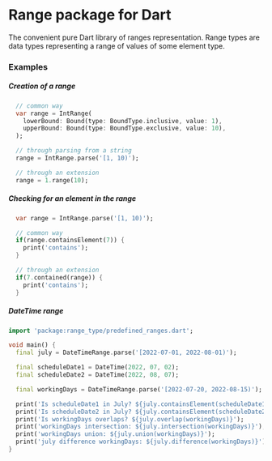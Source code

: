 # Range package for Dart
The convenient pure Dart library of ranges representation. Range types are data types representing a range of values of some element type.

### Examples

##### Creation of a range
```dart
  // common way
  var range = IntRange(
    lowerBound: Bound(type: BoundType.inclusive, value: 1),
    upperBound: Bound(type: BoundType.exclusive, value: 10),
  );

  // through parsing from a string
  range = IntRange.parse('[1, 10)');

  // through an extension
  range = 1.range(10);
```

##### Checking for an element in the range
```dart
  var range = IntRange.parse('[1, 10)');

  // common way
  if(range.containsElement(7)) {
    print('contains');
  }

  // through an extension
  if(7.contained(range)) {
    print('contains');
  }
```
##### DateTime range
```dart
import 'package:range_type/predefined_ranges.dart';

void main() {
  final july = DateTimeRange.parse('[2022-07-01, 2022-08-01)');

  final scheduleDate1 = DateTime(2022, 07, 02);
  final scheduleDate2 = DateTime(2022, 08, 07);

  final workingDays = DateTimeRange.parse('[2022-07-20, 2022-08-15)');

  print('Is scheduleDate1 in July? ${july.containsElement(scheduleDate1)}');
  print('Is scheduleDate2 in July? ${july.containsElement(scheduleDate2)}');
  print('Is workingDays overlaps? ${july.overlap(workingDays)}');
  print('workingDays intersection: ${july.intersection(workingDays)}');
  print('workingDays union: ${july.union(workingDays)}');
  print('july difference workingDays: ${july.difference(workingDays)}');
}
```